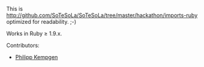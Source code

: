 This is http://github.com/SoTeSoLa/SoTeSoLa/tree/master/hackathon/imports-ruby optimized for readability. ;-)

Works in Ruby ≥ 1.9.x.

Contributors:
* [Philipp Kempgen](http://github.com/philipp-kempgen)
